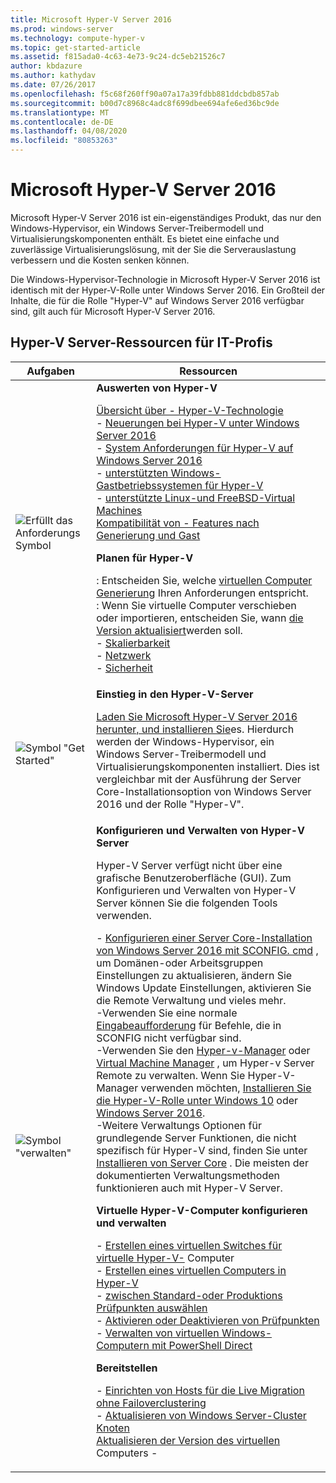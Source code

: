 ```yaml
---
title: Microsoft Hyper-V Server 2016
ms.prod: windows-server
ms.technology: compute-hyper-v
ms.topic: get-started-article
ms.assetid: f815ada0-4c63-4e73-9c24-dc5eb21526c7
author: kbdazure
ms.author: kathydav
ms.date: 07/26/2017
ms.openlocfilehash: f5c68f260ff90a07a17a39fdbb881ddcbdb857ab
ms.sourcegitcommit: b00d7c8968c4adc8f699dbee694afe6ed36bc9de
ms.translationtype: MT
ms.contentlocale: de-DE
ms.lasthandoff: 04/08/2020
ms.locfileid: "80853263"
---
```

# <a name="microsoft-hyper-v-server-2016"></a>Microsoft Hyper-V Server 2016

Microsoft Hyper-V Server 2016 ist ein\-eigenständiges Produkt, das nur den Windows-Hypervisor, ein Windows Server-Treibermodell und Virtualisierungskomponenten enthält. Es bietet eine einfache und zuverlässige Virtualisierungslösung, mit der Sie die Serverauslastung verbessern und die Kosten senken können.

Die Windows-Hypervisor-Technologie in Microsoft Hyper-V Server 2016 ist identisch mit der Hyper\-V-Rolle unter Windows Server 2016. Ein Großteil der Inhalte, die für die Rolle "Hyper\-V" auf Windows Server 2016 verfügbar sind, gilt auch für Microsoft Hyper-V Server 2016.

## <a name="hyper-v-server-resources-for-it-pros"></a>Hyper\-V Server-Ressourcen für IT-Profis

|Aufgaben|Ressourcen|
|-|-|
|![Erfüllt das Anforderungs Symbol](media/All_Symbols_MeetsRequirements.png)|**Auswerten von Hyper-V**<p>[Übersicht über -   Hyper-V-Technologie](hyper-v-technology-overview.md)<br />- [Neuerungen bei Hyper-V unter Windows Server 2016](what-s-new-in-hyper-v-on-windows.md)<br />-   [System Anforderungen für Hyper-V auf Windows Server 2016](system-requirements-for-hyper-v-on-windows.md)<br />-   [unterstützten Windows-Gastbetriebssystemen für Hyper-V](supported-windows-guest-operating-systems-for-hyper-v-on-windows.md)<br />-   [unterstützte Linux-und FreeBSD-Virtual Machines](supported-linux-and-freebsd-virtual-machines-for-hyper-v-on-windows.md)<br />[Kompatibilität von -   Features nach Generierung und Gast](hyper-v-feature-compatibility-by-generation-and-guest.md)<p>**Planen für Hyper-V**<p>: Entscheiden Sie, welche [virtuellen Computer Generierung](plan/should-i-create-a-generation-1-or-2-virtual-machine-in-hyper-v.md) Ihren Anforderungen entspricht. <br/>: Wenn Sie virtuelle Computer verschieben oder importieren, entscheiden Sie, wann [die Version aktualisiert](deploy/upgrade-virtual-machine-version-in-hyper-v-on-windows-or-windows-server.md)werden soll. <br />- [Skalierbarkeit](plan/plan-hyper-v-scalability-in-windows-server.md) <br />- [Netzwerk](plan/plan-hyper-v-networking-in-windows-server.md) <br />- [Sicherheit](plan/plan-hyper-v-security-in-windows-server.md)|
|![Symbol "Get Started"](media/All_Symbols_GetStarted.png)|**Einstieg in den Hyper-V-Server**<p>[Laden Sie Microsoft Hyper\-V Server 2016 herunter, und installieren Sie](https://www.microsoft.com/evalcenter/evaluate-hyper-v-server-2016)es. Hierdurch werden der Windows-Hypervisor, ein Windows Server-Treibermodell und Virtualisierungskomponenten installiert. Dies ist vergleichbar mit der Ausführung der Server Core-Installationsoption von Windows Server 2016 und der Rolle "Hyper\-V".|
|![Symbol "verwalten"](media/All_Symbols_Administrator.png)|**Konfigurieren und Verwalten von Hyper-V Server**<p>Hyper\-V Server verfügt nicht über eine grafische Benutzeroberfläche \(GUI\). Zum Konfigurieren und Verwalten von Hyper\-V Server können Sie die folgenden Tools verwenden.<p>-   [Konfigurieren einer Server Core-Installation von Windows Server 2016 mit SCONFIG. cmd](../../get-started/sconfig-on-ws2016.md) , um Domänen-oder Arbeitsgruppen Einstellungen zu aktualisieren, ändern Sie Windows Update Einstellungen, aktivieren Sie die Remote Verwaltung und vieles mehr.<br />-Verwenden Sie eine normale [Eingabeaufforderung](../../administration/windows-commands/windows-commands.md) für Befehle, die in SCONFIG nicht verfügbar sind.<br />-Verwenden Sie den [Hyper\-v-Manager](https://msdn.microsoft.com/virtualization/hyperv_on_windows/user_guide/remote_host_management) oder [Virtual Machine Manager](https://docs.microsoft.com/system-center/vmm) , um Hyper\-v Server Remote zu verwalten. Wenn Sie Hyper\-V-Manager verwenden möchten, [Installieren Sie die Hyper\-V-Rolle unter Windows 10](https://docs.microsoft.com/virtualization/hyper-v-on-windows/quick-start/enable-hyper-v) oder [Windows Server 2016](get-started/install-the-hyper-v-role-on-windows-server.md).<br />-Weitere Verwaltungs Optionen für grundlegende Server Funktionen, die nicht spezifisch für Hyper\-V sind, finden Sie unter [Installieren von Server Core](../../get-started/getting-started-with-server-core.md) . Die meisten der dokumentierten Verwaltungsmethoden funktionieren auch mit Hyper\-V Server.<p>**Virtuelle Hyper\-V-Computer konfigurieren und verwalten**<p>-   [Erstellen eines virtuellen Switches für virtuelle Hyper-V-](get-started/create-a-virtual-switch-for-hyper-v-virtual-machines.md) Computer<br />-   [Erstellen eines virtuellen Computers in Hyper-V](get-started/create-a-virtual-machine-in-hyper-v.md)<br />-   [zwischen Standard-oder Produktions Prüfpunkten auswählen](manage/choose-between-standard-or-production-checkpoints-in-hyper-v.md)<br />-   [Aktivieren oder Deaktivieren von Prüfpunkten](manage/enable-or-disable-checkpoints-in-hyper-v.md)<br />-   [Verwalten von virtuellen Windows-Computern mit PowerShell Direct](manage/manage-windows-virtual-machines-with-powershell-direct.md) <p>**Bereitstellen**<p>-   [Einrichten von Hosts für die Live Migration ohne Failoverclustering](deploy/set-up-hosts-for-live-migration-without-failover-clustering.md)<br />- [Aktualisieren von Windows Server-Cluster Knoten](../../failover-clustering/cluster-operating-system-rolling-upgrade.md)<br />[Aktualisieren der Version des virtuellen](deploy/upgrade-virtual-machine-version-in-hyper-v-on-windows-or-windows-server.md) Computers - <br />|

